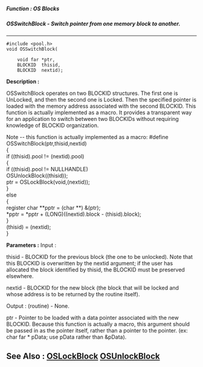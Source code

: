 ##### Function : OS Blocks
##### OSSwitchBlock - Switch pointer from one memory block to another.
---
```
#include <pool.h>
void OSSwitchBlock(

	void far *ptr,
	BLOCKID  thisid,
	BLOCKID  nextid);
```
**Description :**

OSSwitchBlock operates on two BLOCKID structures.  The first one is UnLocked, 
and then the second one is Locked.  Then the specified pointer is loaded with 
the memory address associated with the second BLOCKID.  This function is 
actually implemented as a macro.  It provides a transparent way for an 
application to switch between two BLOCKIDs without requiring knowledge of 
BLOCKID organization.

Note -- this function is actually implemented as a macro:
#define OSSwitchBlock(ptr,thisid,nextid) \
{ \
	if ((thisid).pool != (nextid).pool) \
	{ \
	 if ((thisid).pool != NULLHANDLE) \
	  OSUnlockBlock((thisid)); \
	 ptr = OSLockBlock(void,(nextid)); \
	} \
	else \
	{ \
	 register char **pptr = (char **) &(ptr); \
	 *pptr = *pptr + (LONG)((nextid).block - (thisid).block); \
	} \
	(thisid) = (nextid); \
}

**Parameters :**
Input :

thisid  -  BLOCKID for the previous block (the one to be unlocked).  Note that this BLOCKID is overwritten by the nextid argument;  if the user has allocated the block identified by thisid, the BLOCKID must be preserved elsewhere.

nextid  -  BLOCKID for the new block (the block that will be locked and whose address is to be returned by the routine itself).

Output :
(routine)  -  None.


ptr  -  Pointer to be loaded with a data pointer associated with the new BLOCKID.  Because this function is actually a macro, this argument should be passed in as the pointer itself, rather than a pointer to the pointer.  (ex: char far * pData;  use pData rather than &pData).


**See Also :**
[OSLockBlock](/domino-c-api-docs/reference/Func/OSLockBlock)
[OSUnlockBlock](/domino-c-api-docs/reference/Func/OSUnlockBlock)
---
